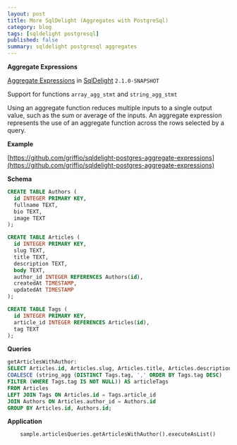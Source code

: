 ```yaml
---
layout: post
title: More SqlDelight (Aggregates with PostgreSql)
category: blog
tags: [sqldelight postgresql] 
published: false
summary: sqldelight postgresql aggregates
---
```


**Aggregate Expressions**
 
[Aggregate Expressions](https://www.postgresql.org/docs/current/sql-expressions.html#SYNTAX-AGGREGATES) in [SqlDelight](https://cashapp.github.io/sqldelight/2.0.2/) `2.1.0-SNAPSHOT`

Support for functions `array_agg_stmt` and `string_agg_stmt`

Using an aggregate function reduces multiple inputs to a single output value, such as the sum or average of the inputs.
An aggregate expression represents the use of an aggregate function across the rows selected by a query.

**Example**

[https://github.com/griffio/sqldelight-postgres-aggregate-expressions](https://github.com/griffio/sqldelight-postgres-aggregate-expressions)

**Schema**

```sql
CREATE TABLE Authors (
  id INTEGER PRIMARY KEY,
  fullname TEXT,
  bio TEXT,
  image TEXT
);

CREATE TABLE Articles (
  id INTEGER PRIMARY KEY,
  slug TEXT,
  title TEXT,
  description TEXT,
  body TEXT,
  author_id INTEGER REFERENCES Authors(id),
  createdAt TIMESTAMP,
  updatedAt TIMESTAMP
);

CREATE TABLE Tags (
  id INTEGER PRIMARY KEY,
  article_id INTEGER REFERENCES Articles(id),
  tag TEXT
);
```

**Queries**

```sql
getArticlesWithAuthor:
SELECT Articles.id, Articles.slug, Articles.title, Articles.description,
COALESCE (string_agg (DISTINCT Tags.tag, ',' ORDER BY Tags.tag DESC)
FILTER (WHERE Tags.tag IS NOT NULL)) AS articleTags
FROM Articles
LEFT JOIN Tags ON Articles.id = Tags.article_id
JOIN Authors ON Articles.author_id = Authors.id
GROUP BY Articles.id, Authors.id;
```

**Application**

```
    sample.articlesQueries.getArticlesWithAuthor().executeAsList()
```
